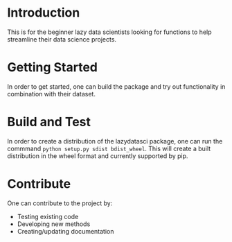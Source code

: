 # Introduction 
This is for the beginner lazy data scientists looking for functions to help streamline their data science projects.

# Getting Started
In order to get started, one can build the package and try out functionality in combination with their dataset.

# Build and Test
In order to create a distribution of the lazydatasci package, one can run the commmand ```python setup.py sdist bdist_wheel```. This will create a built distribution in the wheel format and currently supported by pip.

# Contribute
One can contribute to the project by:
* Testing existing code
* Developing new methods
* Creating/updating documentation

